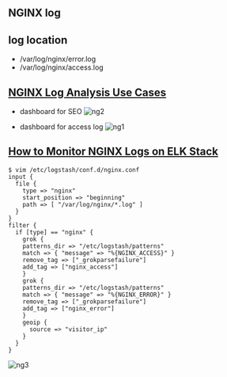 ## NGINX log

## log location
- /var/log/nginx/error.log
- /var/log/nginx/access.log

## [NGINX Log Analysis Use Cases](http://logz.io/blog/nginx-log-analysis/)

- dashboard for SEO
![ng2](http://logz.io/wp-content/uploads/2015/11/nginx-technical-seo-analysis.jpg)

- dashboard for access log
![ng1](http://logz.io/wp-content/uploads/2015/11/nginx_dashboard.jpg)

## [How to Monitor NGINX Logs on ELK Stack](https://miteshshah.github.io/linux/elk/how-to-monitor-nginx-logs-on-elk-stack/)

```
$ vim /etc/logstash/conf.d/nginx.conf
input {
  file {
    type => "nginx"
    start_position => "beginning"
    path => [ "/var/log/nginx/*.log" ]
  }
}
filter {
  if [type] == "nginx" {
    grok {
	patterns_dir => "/etc/logstash/patterns"
	match => { "message" => "%{NGINX_ACCESS}" }
	remove_tag => ["_grokparsefailure"]
	add_tag => ["nginx_access"]
    }
    grok {
	patterns_dir => "/etc/logstash/patterns"
	match => { "message" => "%{NGINX_ERROR}" }
	remove_tag => ["_grokparsefailure"]
	add_tag => ["nginx_error"]
    }
    geoip {
      source => "visitor_ip"
    }
  }
}
```

![ng3](https://cloud.githubusercontent.com/assets/1223371/9406579/5707fa08-481f-11e5-848a-d2ac7a184626.png)
